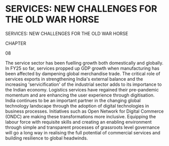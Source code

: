 # SERVICES: NEW CHALLENGES FOR THE OLD WAR HORSE

SERVICES: NEW CHALLENGES FOR THE OLD WAR HORSE

CHAPTER

<!-- image -->

08

The  service  sector  has  been  fuelling  growth  both  domestically  and  globally. In  FY25  so  far,  services  propped  up  GDP  growth  when  manufacturing  has been  affected  by  dampening  global  merchandise  trade.  The  critical  role  of services exports in strengthening India's external balance and the increasing 'servicification'  of  the  industrial  sector  adds  to  its  importance  to  the  Indian economy. Logistics services have regained their pre-pandemic momentum and are enhancing the user experience through digitisation. India continues to be an important partner in the changing global technology landscape through the adoption of digital technologies in business processes. Initiatives such as Open Network  for  Digital  Commerce  (ONDC)  are  making  these  transformations more inclusive. Equipping the labour force with requisite skills and creating an enabling environment through simple and transparent processes of grassroots level governance will go a long way in realising the full potential of commercial services and building resilience to global headwinds.

##